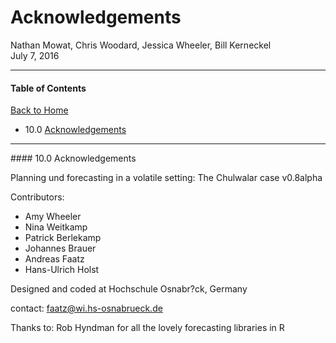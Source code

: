 # Acknowledgements
Nathan Mowat, Chris Woodard, Jessica Wheeler, Bill Kerneckel  
July 7, 2016  



****************************

#### Table of Contents

[Back to Home](https://github.com/wkerneck/CaseStudy2)

* 10.0    [Acknowledgements](#id-section10)



****************************
<div id='id-section10.0'/>
#### 10.0 Acknowledgements

Planning und forecasting in a volatile setting: The Chulwalar case  v0.8alpha

Contributors:

* Amy Wheeler
* Nina Weitkamp
* Patrick Berlekamp
* Johannes Brauer
* Andreas Faatz
* Hans-Ulrich Holst
                                                                               
Designed and coded at Hochschule Osnabr?ck, Germany              

contact: faatz@wi.hs-osnabrueck.de                      

Thanks to: Rob Hyndman for all the lovely forecasting libraries in R                                        
